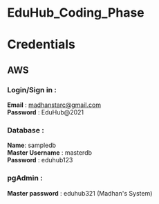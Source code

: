 # EduHub_Coding_Phase

# Credentials 
## AWS

### Login/Sign in :
**Email** : madhanstarc@gmail.com <br>
**Password** : EduHub@2021 <br>

### Database :
**Name**: sampledb <br>
**Master Username** : masterdb <br>
**Password** : eduhub123 

### pgAdmin :
**Master password** : eduhub321 (Madhan's System)
